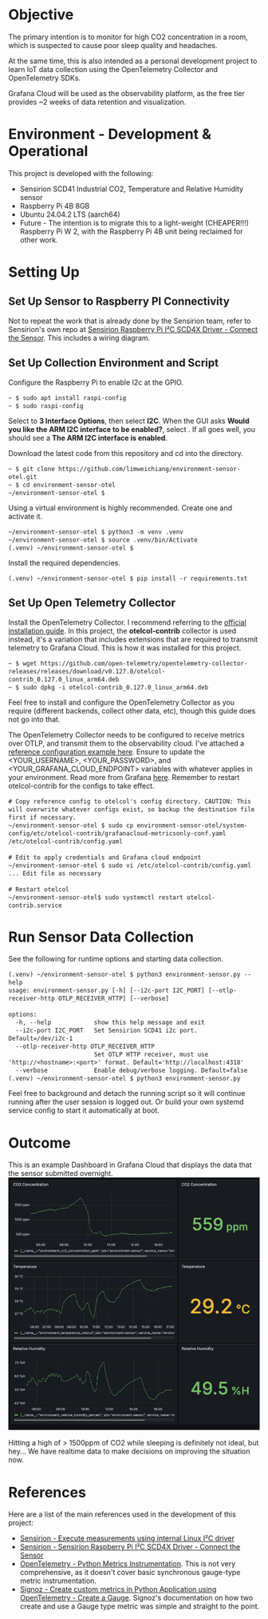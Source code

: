 # Objective

The primary intention is to monitor for high CO2 concentration in a room, which is suspected to cause poor sleep quality and headaches.

At the same time, this is also intended as a personal development project to learn IoT data collection using the OpenTelemetry Collector and OpenTelemetry SDKs.

Grafana Cloud will be used as the observability platform, as the free tier provides ~2 weeks of data retention and visualization.

# Environment - Development & Operational

This project is developed with the following:
- Sensirion SCD41 Industrial CO2, Temperature and Relative Humidity sensor
- Raspberry Pi 4B 8GB
- Ubuntu 24.04.2 LTS (aarch64)
- Future - The intention is to migrate this to a light-weight (CHEAPER!!!) Raspberry Pi W 2, with the Raspberry Pi 4B unit being reclaimed for other work.

# Setting Up
## Set Up Sensor to Raspberry PI Connectivity

Not to repeat the work that is already done by the Sensirion team, refer to Sensirion's own repo at [Sensirion Raspberry Pi I²C SCD4X Driver - Connect the Sensor](https://github.com/Sensirion/raspberry-pi-i2c-scd4x/tree/master?tab=readme-ov-file#connect-the-sensor). This includes a wiring diagram.

## Set Up Collection Environment and Script

Configure the Raspberry Pi to enable I2c at the GPIO.
```
~ $ sudo apt install raspi-config
~ $ sudo raspi-config
```
Select to **3 Interface Options**, then select **I2C**. When the GUI asks **Would you like the ARM I2C interface to be enabled?**, select **<Yes>**. If all goes well, you should see a **The ARM I2C interface is enabled**.

Download the latest code from this repository and cd into the directory.
```
~ $ git clone https://github.com/limweichiang/environment-sensor-otel.git
~ $ cd environment-sensor-otel
~/environment-sensor-otel $ 
```

Using a virtual environment is highly recommended. Create one and activate it.
```
~/environment-sensor-otel $ python3 -m venv .venv
~/environment-sensor-otel $ source .venv/bin/Activate
(.venv) ~/environment-sensor-otel $
```

Install the required dependencies.
```
(.venv) ~/environment-sensor-otel $ pip install -r requirements.txt
```

## Set Up Open Telemetry Collector

Install the OpenTelemetry Collector. I recommend referring to the [official installation guide](https://opentelemetry.io/docs/collector/installation/#linux). In this project, the **otelcol-contrib** collector is used instead, it's a variation that includes extensions that are required to transmit telemetry to Grafana Cloud. This is how it was installed for this project.
```
~ $ wget https://github.com/open-telemetry/opentelemetry-collector-releases/releases/download/v0.127.0/otelcol-contrib_0.127.0_linux_arm64.deb
~ $ sudo dpkg -i otelcol-contrib_0.127.0_linux_arm64.deb 
```
Feel free to install and configure the OpenTelemetry Collector as you require (different backends, collect other data, etc), though this guide does not go into that. 

The OpenTelemetry Collector needs to be configured to receive metrics over OTLP, and transmit them to the observability cloud. I've attached a [reference configuration example here](system-config/etc/otelcol-contrib/grafanacloud-metricsonly-conf.yaml). Ensure to update the \<YOUR_USERNAME\>, \<YOUR_PASSWORD\>, and \<YOUR_GRAFANA_CLOUD_ENDPOINT\> variables with whatever applies in your environment. Read more from Grafana [here](https://grafana.com/docs/grafana-cloud/send-data/otlp/send-data-otlp/#recommended-opentelemetry-setup-via-grafana-cloud-integrations). Remember to restart otelcol-contrib for the configs to take effect.
```
# Copy reference config to otelcol's config directory. CAUTION: This will overwrite whatever configs exist, so backup the destination file first if necessary.
~/environment-sensor-otel $ sudo cp environment-sensor-otel/system-config/etc/otelcol-contrib/grafanacloud-metricsonly-conf.yaml /etc/otelcol-contrib/config.yaml

# Edit to apply credentials and Grafana cloud endpoint
~/environment-sensor-otel $ sudo vi /etc/otelcol-contrib/config.yaml
... Edit file as necessary

# Restart otelcol
~/environment-sensor-otel$ sudo systemctl restart otelcol-contrib.service
```

# Run Sensor Data Collection

See the following for runtime options and starting data collection.
```
(.venv) ~/environment-sensor-otel $ python3 environment-sensor.py --help
usage: environment-sensor.py [-h] [--i2c-port I2C_PORT] [--otlp-receiver-http OTLP_RECEIVER_HTTP] [--verbose]

options:
  -h, --help            show this help message and exit
  --i2c-port I2C_PORT   Set Sensirion SCD41 i2c port. Default=/dev/i2c-1
  --otlp-receiver-http OTLP_RECEIVER_HTTP
                        Set OTLP HTTP receiver, must use 'http://<hostname>:<port>' format. Default='http://localhost:4318'
  --verbose             Enable debug/verbose logging. Default=false
(.venv) ~/environment-sensor-otel $ python3 environment-sensor.py
```
Feel free to background and detach the running script so it will continue running after the user session is logged out. Or build your own systemd service config to start it automatically at boot.

# Outcome

This is an example Dashboard in Grafana Cloud that displays the data that the sensor submitted overnight.
![Screenshot of Grafana Cloud dashboard, visualizing air quality overnight](img/grafana-environment-dashboard.png)

Hitting a high of > 1500ppm of CO2 while sleeping is definitely not ideal, but hey... We have realtime data to make decisions on improving the situation now.

# References

Here are a list of the main references used in the development of this project:
- [Sensirion - Execute measurements using internal Linux I²C driver](https://sensirion.github.io/python-i2c-scd4x/execute-measurements.html#execute-measurements-using-internal-linux-i2c-driver)
- [Sensirion - Sensirion Raspberry Pi I²C SCD4X Driver - Connect the Sensor](https://github.com/Sensirion/raspberry-pi-i2c-scd4x/tree/master?tab=readme-ov-file#connect-the-sensor)
- [OpenTelemetry - Python Metrics Instrumentation](https://opentelemetry.io/docs/languages/python/instrumentation/#metrics). This is not very comprehensive, as it doesn't cover basic synchronous gauge-type metric instrumentation.
- [Signoz - Create custom metrics in Python Application using OpenTelemetry - Create a Gauge](https://signoz.io/opentelemetry/python-custom-metrics/#create-a-gauge). Signoz's documentation on how two create and use a Gauge type metric was simple and straight to the point.